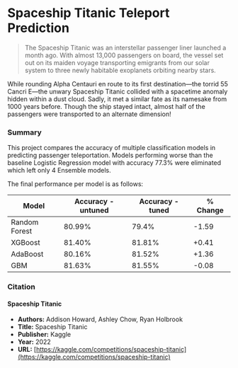 # Spaceship Titanic Teleport Prediction
> The Spaceship Titanic was an interstellar passenger liner launched a month ago. With almost 13,000 passengers on board, the vessel set out on its maiden voyage transporting emigrants from our solar system to three newly habitable exoplanets orbiting nearby stars.

While rounding Alpha Centauri en route to its first destination—the torrid 55 Cancri E—the unwary Spaceship Titanic collided with a spacetime anomaly hidden within a dust cloud. Sadly, it met a similar fate as its namesake from 1000 years before. Though the ship stayed intact, almost half of the passengers were transported to an alternate dimension!

### Summary
This project compares the accuracy of multiple classification models in predicting passenger teleportation. Models performing worse than the baseline Logistic Regression model with accuracy 77.3% were eliminated which left only 4 Ensemble models. 

The final performance per model is as follows:

|Model| Accuracy - untuned | Accuracy - tuned| % Change |
|-----|--------------------|-----------------|----------|
|Random Forest| 80.99% |   79.4%               |-1.59|
|XGBoost  | 81.40% |         81.81%              | +0.41|
|AdaBoost | 80.16% |      81.52%                |+1.36|
|GBM |  81.63% |           81.55%               |-0.08|


### Citation
#### Spaceship Titanic
- **Authors:** Addison Howard, Ashley Chow, Ryan Holbrook
- **Title:** Spaceship Titanic
- **Publisher:** Kaggle
- **Year:** 2022
- **URL:** [https://kaggle.com/competitions/spaceship-titanic](https://kaggle.com/competitions/spaceship-titanic)
